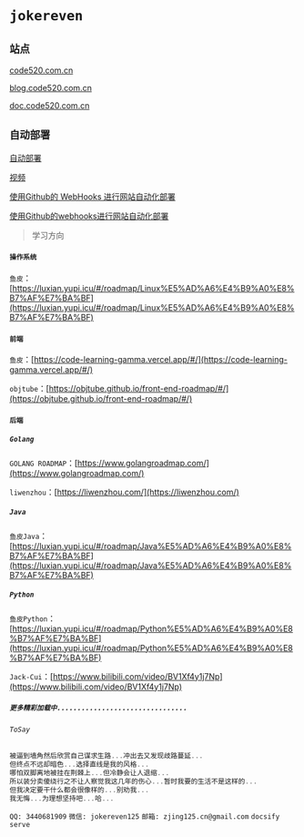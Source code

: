 # `jokereven`

## `站点`

[code520.com.cn](http://code520.com.cn)

[blog.code520.com.cn](http://blog.code520.com.cn)

[doc.code520.com.cn](http://doc.code520.com.cn)

## `自动部署`

[自动部署](https://github.com/fuzhengwei/guide-webhooks)

[视频](https://www.bilibili.com/video/BV11S4y1d7hS)

[使用Github的 WebHooks 进行网站自动化部署](https://segmentfault.com/a/1190000016071010)

[使用Github的webhooks进行网站自动化部署](https://jelly.jd.com/article/6006b1025b6c6a01506c878a)

> 学习方向

#### `操作系统`

`鱼皮`：[https://luxian.yupi.icu/#/roadmap/Linux%E5%AD%A6%E4%B9%A0%E8%B7%AF%E7%BA%BF](https://luxian.yupi.icu/#/roadmap/Linux%E5%AD%A6%E4%B9%A0%E8%B7%AF%E7%BA%BF)

#### `前端`

`鱼皮`：[https://code-learning-gamma.vercel.app/#/](https://code-learning-gamma.vercel.app/#/)

`objtube`：[https://objtube.github.io/front-end-roadmap/#/](https://objtube.github.io/front-end-roadmap/#/)

#### `后端`

##### `Golang`

`GOLANG ROADMAP`：[https://www.golangroadmap.com/](https://www.golangroadmap.com/)

`liwenzhou`：[https://liwenzhou.com/](https://liwenzhou.com/)

##### `Java`

`鱼皮Java`：[https://luxian.yupi.icu/#/roadmap/Java%E5%AD%A6%E4%B9%A0%E8%B7%AF%E7%BA%BF](https://luxian.yupi.icu/#/roadmap/Java%E5%AD%A6%E4%B9%A0%E8%B7%AF%E7%BA%BF)

##### `Python`

`鱼皮Python`：[https://luxian.yupi.icu/#/roadmap/Python%E5%AD%A6%E4%B9%A0%E8%B7%AF%E7%BA%BF](https://luxian.yupi.icu/#/roadmap/Python%E5%AD%A6%E4%B9%A0%E8%B7%AF%E7%BA%BF)

`Jack-Cui`：[https://www.bilibili.com/video/BV1Xf4y1j7Np](https://www.bilibili.com/video/BV1Xf4y1j7Np)

##### `更多精彩加载中................................`

###### `ToSay`

```js
被逼到墙角然后欣赏自己谋求生路...冲出去又发现歧路蔓延...
但终点不远却暗色...选择直线是我的风格...
哪怕双脚离地被挂在荆棘上...但冷静会让人退缩...
所以装分卖傻绕行之不让人察觉我这几年的伤心...暂时我要的生活不是这样的...
但我决定要干什么都会很像样的...别劝我...
我无悔...为理想坚持吧...哈...
```

`QQ: 3440681909`
`微信: jokereven125`
`邮箱: zjing125.cn@gmail.com`
`docsify serve`
